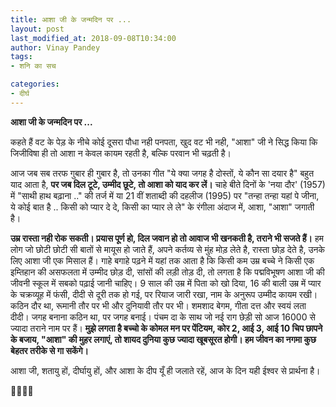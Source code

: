 ```yaml
---
title: आशा जी के जन्मदिन पर ...
layout: post
last_modified_at: 2018-09-08T10:34:00
author: Vinay Pandey
tags:
- शनि का सच

categories:
- दीर्घ
---
```

**आशा जी के जन्मदिन पर ...**

कहते हैं वट के पेड़ के नीचे कोई दूसरा पौधा नही पनपता, खुद वट भी नही, "आशा" जी ने सिद्ध किया कि जिजीविषा ही तो आशा न केवल कायम रहती है, बल्कि परवान भी चढ़ती है। 

आज जब सब तरफ गुबार ही गुबार है, तो उनका गीत "ये क्या जगह है दोस्तों, ये कौन सा दयार है" बहुत याद आता है,  **पर जब दिल टूटे, उम्मीद छूटे, तो आशा को याद कर लें।** चाहे बीते दिनों के 'नया दौर' (1957) में "साथी हाथ बढ़ाना .." की तर्ज में या 21 वीं शताब्दी की दहलीज (1995) पर  "तन्हा तन्हा यहां पे जीना, ये कोई बात है .. किसी को प्यार दे दे, किसी का प्यार ले ले" के रंगीला अंदाज में,  आशा, "आशा" जगाती है। 

**उम्र रास्ता नही रोक सकती। प्रयास पूर्ण हो, दिल जवान हो तो आवाज भी खनकती है, तराने भी सजते हैं।** हम लोग जो छोटी छोटी सी बातों से मायूस हो जाते हैं, अपने कर्तव्य से मुंह मोड़ लेते है, रास्ता छोड़ देते है, उनके लिए आशा जी एक मिसाल हैं।  गाहे बगाहे पढ़ने में यहां तक आता है कि किसी कम उम्र बच्चे ने किसी एक इम्तिहान की असफलता में उम्मीद छोड़ दी, सांसों की लड़ी तोड़ दी, तो लगता है कि पद्मविभूषण आशा जी की जीवनी स्कूल में सबको पढ़ाई जानी चाहिए। 9 साल की उम्र में पिता को खो दिया, 16 की बाली उम्र में प्यार के चक्रव्यूह में फंसी, दीदी से दूरी तक हो गई, पर रियाज जारी रखा, नाम के अनुरूप उम्मीद कायम रखी। कठिन दौर था, रूमानी तौर पर भी और दुनियावी तौर पर भी। शमशाद बेगम, गीता दत्त और स्वयं लता दीदी। जगह बनाना कठिन था, पर जगह बनाई। पंचम दा के साथ जो नई राग छेड़ी सो आज 16000 से ज्यादा तराने नाम पर हैं। **मुझे लगता है बच्चो के कोमल मन पर पेंटियम, कोर 2, आई 3, आई 10 चिप छापने के बजाय, "आशा" की मुहर लगाएं, तो शायद दुनिया कुछ ज्यादा खूबसूरत होगी। हम जीवन का नगमा कुछ बेहतर तरीके से गा सकेंगे।**

आशा जी, शतायु हों, दीर्घायु हों, और आशा के दीप यूँ ही जलाते रहें, आज के दिन यही ईश्वर से प्रार्थना है। 

🙏🌷🌷🙏


